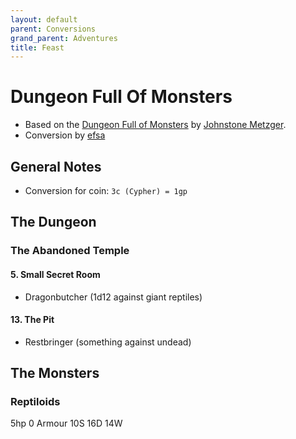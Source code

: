 ```yaml
---
layout: default
parent: Conversions
grand_parent: Adventures
title: Feast
---
```


# Dungeon Full Of Monsters

- Based on the [Dungeon Full of Monsters](https://www.drivethrurpg.com/en/product/226083/dungeon-full-of-monsters) by [Johnstone Metzger](https://www.patreon.com/c/johnstone/posts).
- Conversion by [efsa](https://terra-campaigns.github.io/unsettled/)

## General Notes

- Conversion for coin: `3c (Cypher) = 1gp`

## The Dungeon

### The Abandoned Temple

#### 5. Small Secret Room

- Dragonbutcher (1d12 against giant reptiles)

#### 13. The Pit

- Restbringer (something against undead)

## The Monsters

### Reptiloids

5hp 0 Armour 10S 16D 14W

